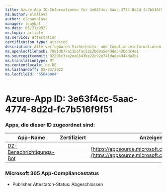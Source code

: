 ```yaml
---
title: Azure-App ID-Informationen für 3e63f4cc-5aac-4774-8d2d-fc7b516f9f51
ms.author: elmalova
author: elenamalova
manager: tonybal
ms.date: 05/21/2022
ms.topic: article
ms.service: attestation
certification_type: attested
description: Alle verfügbaren Sicherheits- und Complianceinformationen für 3e63f4cc-5aac-4774-8d2d-fc7b516f9f51.
ms.openlocfilehash: 7981db77a11b5fac2212b60a5e4dde542b0dc4e1
ms.sourcegitcommit: 92295c3ae2ea6543be22c92e741da0e494ada2b1
ms.translationtype: MT
ms.contentlocale: de-DE
ms.lasthandoff: 05/23/2022
ms.locfileid: "65640004"
---
```

# <a name="azure-app-id-3e63f4cc-5aac-4774-8d2d-fc7b516f9f51"></a>Azure-App ID: 3e63f4cc-5aac-4774-8d2d-fc7b516f9f51


### <a name="apps-associated-with-this-id"></a>Apps, die dieser ID zugeordnet sind:
| **App-Name** | **Zertifiziert** | **Anzeigen in AppSource** |
|--------------|---------------|-----------------------|
| [DZ-Benachrichtigungs-Bot](../forward/WA200003839.md) |  | [https://appsource.microsoft.com/product/office/WA200003839](https://appsource.microsoft.com/product/office/WA200003839) |

### <a name="microsoft-365-app-compliance-status"></a>Microsoft 365 App-Compliancestatus
- Publisher Attestaton-Status: Abgeschlossen

